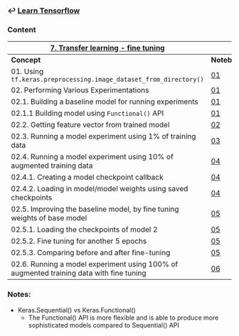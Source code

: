 ### ↩️ [**Learn Tensorflow**](../README.md)

### Content

| <u>**7. Transfer learning - fine tuning**</u>  ||
|---------|----------|
| **Concept** | **Notebook** |
|01. Using `tf.keras.preprocessing.image_dataset_from_directory()` |[01](01_transfer_learning_fine_tuning.ipynb)|
|02. Performing Various Experimentations |[01](01_transfer_learning_fine_tuning.ipynb)|
|02.1. Building a baseline model for running experiments |[01](01_transfer_learning_fine_tuning.ipynb)|
|02.1.1 Building model using `Functional()` API |[01](01_transfer_learning_fine_tuning.ipynb)|
|02.2. Getting feature vector from trained model |[02](02_transfer_learning_fine_tuning.ipynb)|
|02.3. Running a model experiment using 1% of training data|[03](03_transfer_learning_fine_tuning.ipynb)|
|02.4. Running a model experiment using 10% of augmented training data|[04](04_transfer_learning_fine_tuning.ipynb)|
|02.4.1. Creating a model checkpoint callback|[04](04_transfer_learning_fine_tuning.ipynb)|
|02.4.2. Loading in model/model weights using saved checkpoints|[04](04_transfer_learning_fine_tuning.ipynb)|
|02.5. Improving the baseline model, by fine tuning weights of base model |[05](05_transfer_learning_fine_tuning.ipynb)|
|02.5.1. Loading the checkpoints of model 2 |[05](05_transfer_learning_fine_tuning.ipynb)|
|02.5.2. Fine tuning for another 5 epochs |[05](05_transfer_learning_fine_tuning.ipynb)|
|02.5.3. Comparing before and after fine-tuning |[05](05_transfer_learning_fine_tuning.ipynb)|
|02.6. Running a model experiment using 100% of augmented training data with fine tuning|[06](06_transfer_learning_fine_tuning.ipynb)|



### Notes:
* Keras.Sequential() vs Keras.Functional()
  * The Functional() API is more flexible and is able to produce more sophisticated models compared to Sequential() API